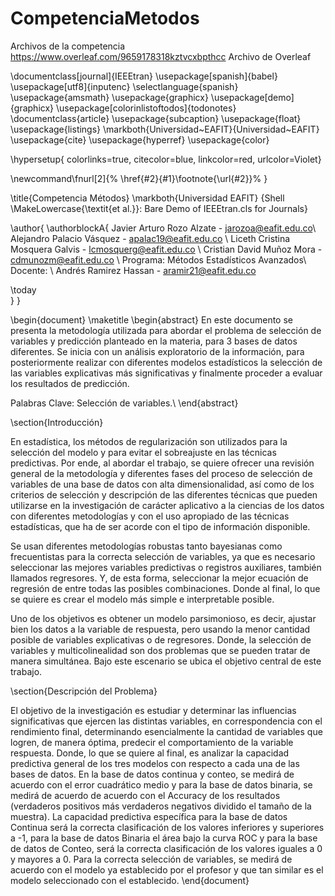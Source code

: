 # CompetenciaMetodos

Archivos de la competencia  
https://www.overleaf.com/9659178318kztvcxbpthcc Archivo de Overleaf

\documentclass[journal]{IEEEtran}
\usepackage[spanish]{babel}
\usepackage[utf8]{inputenc}
\selectlanguage{spanish}
\usepackage{amsmath}
\usepackage{graphicx}
\usepackage[demo]{graphicx}
\usepackage[colorinlistoftodos]{todonotes}
\documentclass{article}
\usepackage{subcaption}
\usepackage{float}
\usepackage{listings}
\markboth{Universidad~EAFIT}{Universidad~EAFIT}
\usepackage{cite}
\usepackage{hyperref}
\usepackage{color}



\hypersetup{
colorlinks=true,
citecolor=blue,
linkcolor=red,
urlcolor=Violet}


\newcommand\fnurl[2]{%
\href{#2}{#1}\footnote{\url{#2}}%
}

\title{Competencia Métodos}
\markboth{Universidad EAFIT} {Shell \MakeLowercase{\textit{et al.}}: Bare Demo of IEEEtran.cls for Journals}

\author{
    \authorblockA{
        Javier Arturo Rozo Alzate - jarozoa@eafit.edu.co\\
 Alejandro Palacio Vásquez - apalac19@eafit.edu.co \\
 Liceth Cristina Mosquera Galvis - lcmosquerg@eafit.edu.co \\
 Cristian David Muñoz Mora - cdmunozm@eafit.edu.co \\
 Programa: Métodos Estadísticos Avanzados\\ Docente: \\ Andrés Ramirez Hassan - aramir21@eafit.edu.co

    
\today  
    }
}


\begin{document}
\maketitle
\begin{abstract}
En este documento se presenta la metodología utilizada para abordar el problema de selección de variables y predicción planteado en la materia, para 3 bases de datos diferentes. Se inicia con un análisis exploratorio de la información, para posteriormente realizar con diferentes modelos estadísticos la selección de las variables explicativas más significativas y finalmente proceder a evaluar los resultados de predicción.

Palabras Clave: Selección de variables.\\
\end{abstract}

\section{Introducción}

En estadística, los métodos de regularización son utilizados para la selección del modelo y para evitar el sobreajuste en las técnicas predictivas. Por ende, al abordar el trabajo, se quiere ofrecer una revisión general de la metodología y diferentes fases del proceso de selección de variables de una base de datos con alta dimensionalidad, así como de los criterios de selección y descripción de las diferentes técnicas que pueden utilizarse en la investigación de carácter aplicativo a la ciencias de los datos con diferentes metodologías y con el uso apropiado de las técnicas estadísticas, que ha de ser acorde con el tipo de información disponible.

Se usan diferentes metodologías robustas tanto bayesianas como frecuentistas para la correcta selección de variables, ya que es necesario seleccionar las mejores variables predictivas o registros auxiliares, también llamados regresores. Y, de esta forma, seleccionar la mejor ecuación de regresión de entre todas las posibles combinaciones. Donde al final, lo que se quiere es crear el modelo más simple e interpretable posible.
 
Uno de los objetivos es obtener un modelo parsimonioso, es decir, ajustar bien los datos a la variable de respuesta, pero usando la menor cantidad posible de variables explicativas o de regresores. Donde, la selección de variables y multicolinealidad son dos problemas que se pueden tratar de manera simultánea. Bajo este escenario se ubica el objetivo central de este trabajo.

\section{Descripción del Problema}

El objetivo de la investigación es estudiar y determinar las influencias significativas que ejercen las distintas variables, en correspondencia con el rendimiento final, determinando esencialmente la cantidad de variables que logren, de manera óptima, predecir el comportamiento de la variable respuesta. Donde, lo que se quiere al final, es analizar la capacidad predictiva general de los tres modelos con respecto a cada una de las bases de datos. En la base de datos continua y conteo, se medirá de acuerdo con el error cuadrático medio y para la base de datos binaria, se medirá de acuerdo de acuerdo con el Accuracy de los resultados (verdaderos positivos más verdaderos negativos dividido el tamaño de la muestra). La capacidad predictiva específica para la base de datos Continua será la correcta clasificación de los valores inferiores y superiores a -1, para la base de datos Binaria el área bajo la curva ROC y para la base de datos de Conteo, será la correcta clasificación de los valores iguales a 0 y mayores a 0. Para la correcta selección de variables, se medirá de acuerdo con el modelo ya establecido por el profesor y que tan similar es el modelo seleccionado con el establecido.
\end{document}
